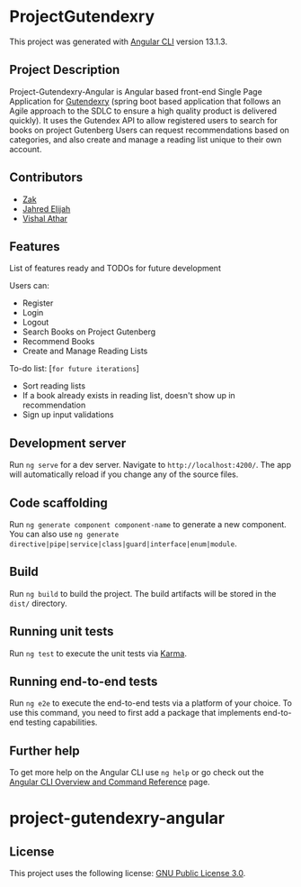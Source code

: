 # ProjectGutendexry
This project was generated with [Angular CLI](https://github.com/angular/angular-cli) version 13.1.3.

## Project Description
Project-Gutendexry-Angular is Angular based front-end Single Page Application for [Gutendexry](https://github.com/ZGApps/project-gutendexry) (spring boot based application that follows an Agile approach to the SDLC to ensure a high quality product is delivered quickly). It uses the Gutendex API to allow registered users to search for books on project Gutenberg Users can request recommendations based on categories, and also create and manage a reading list unique to their own account.


## Contributors
* [Zak](https://github.com/ZGApps)
* [Jahred Elijah](https://github.com/JahredElijah)
* [Vishal Athar](https://github.com/vishalathar)

## Features

List of features ready and TODOs for future development  

Users can:
* Register
* Login
* Logout
* Search Books on Project Gutenberg
* Recommend Books
* Create and Manage Reading Lists

To-do list: [`for future iterations`]
* Sort reading lists
* If a book already exists in reading list, doesn't show up in recommendation
* Sign up input validations

## Development server

Run `ng serve` for a dev server. Navigate to `http://localhost:4200/`. The app will automatically reload if you change any of the source files.

## Code scaffolding

Run `ng generate component component-name` to generate a new component. You can also use `ng generate directive|pipe|service|class|guard|interface|enum|module`.

## Build

Run `ng build` to build the project. The build artifacts will be stored in the `dist/` directory.

## Running unit tests

Run `ng test` to execute the unit tests via [Karma](https://karma-runner.github.io).

## Running end-to-end tests

Run `ng e2e` to execute the end-to-end tests via a platform of your choice. To use this command, you need to first add a package that implements end-to-end testing capabilities.

## Further help

To get more help on the Angular CLI use `ng help` or go check out the [Angular CLI Overview and Command Reference](https://angular.io/cli) page.
# project-gutendexry-angular


## License

This project uses the following license: [GNU Public License 3.0](https://www.gnu.org/licenses/gpl-3.0.en.html).
